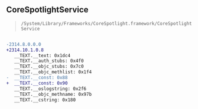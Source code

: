 ## CoreSpotlightService

> `/System/Library/Frameworks/CoreSpotlight.framework/CoreSpotlightService`

```diff

-2314.8.0.0.0
+2314.10.1.0.8
   __TEXT.__text: 0x1dc4
   __TEXT.__auth_stubs: 0x4f0
   __TEXT.__objc_stubs: 0x7c0
   __TEXT.__objc_methlist: 0x1f4
-  __TEXT.__const: 0x88
+  __TEXT.__const: 0x90
   __TEXT.__oslogstring: 0x2f6
   __TEXT.__objc_methname: 0x97b
   __TEXT.__cstring: 0x180

```
